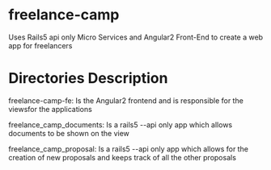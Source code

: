 # freelance-camp
Uses Rails5 api only Micro Services and Angular2 Front-End to create a web app for freelancers
# Directories Description
freelance-camp-fe: 
Is the Angular2 frontend and is responsible for the viewsfor the applications

freelance_camp_documents: 
Is a rails5 --api only app which allows documents to be shown on the view

freelance_camp_proposal: 
Is a rails5 --api only app which allows for the creation of new proposals and keeps track of all the other proposals
